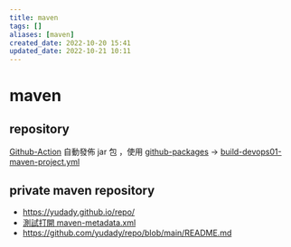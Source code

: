 ```yaml
---
title: maven
tags: []
aliases: [maven]
created_date: 2022-10-20 15:41
updated_date: 2022-10-21 10:11
---
```


# maven

## repository

[Github-Action](../github/github-action.md) 自動發佈 jar 包 ，使用 [github-packages](../github/github-packages.md)  ->   [build-devops01-maven-project.yml](https://raw.githubusercontent.com/yudady/spring-getting-started-guides/main/.github/workflows/build-devops01-maven-project.yml)  


## private maven repository

- https://yudady.github.io/repo/
- [測試打開 maven-metadata.xml](https://yudady.github.io/repo/maven2/io/github/yudady/bilibili-video/maven-metadata.xml)
- https://github.com/yudady/repo/blob/main/README.md
